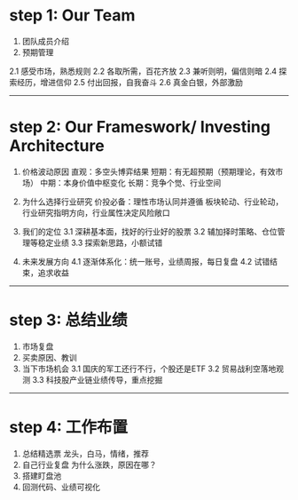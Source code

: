 # step 1: Our Team
1. 团队成员介绍
2. 预期管理

2.1 感受市场，熟悉规则
2.2 各取所需，百花齐放
2.3 兼听则明，偏信则暗
2.4 探索经历，增进信仰
2.5 付出回报，自我奋斗
2.6 真金白银，外部激励

___

# step 2: Our Frameswork/ Investing Architecture
1. 价格波动原因
直观：多空头博弈结果
短期：有无超预期（预期理论，有效市场）
中期：本身价值中枢变化
长期：竞争个觉、行业空间

2. 为什么选择行业研究
价投必备：理性市场认同并遵循
板块轮动、行业轮动，行业研究指明方向，行业属性决定风险敞口

3. 我们的定位
3.1 深耕基本面，找好的行业好的股票
3.2 辅加择时策略、仓位管理等稳定业绩
3.3 探索新思路，小额试错

4. 未来发展方向
4.1 逐渐体系化：统一账号，业绩周报，每日复盘
4.2 试错结束，追求收益

___

# step 3: 总结业绩
1. 市场复盘
2. 买卖原因、教训
3. 当下市场机会
3.1 国庆的军工还行不行，个股还是ETF
3.2 贸易战利空落地观测
3.3 科技股产业链业绩传导，重点挖掘

___

# step 4: 工作布置
1. 总结精选票
龙头，白马，情绪，推荐
2. 自己行业复盘
为什么涨跌，原因在哪？
3. 搭建盯盘池
4. 回测代码、业绩可视化




